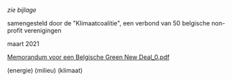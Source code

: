*zie bijlage*  

samengesteld door de "Klimaatcoalitie", een verbond van 50 belgische non-profit verenigingen  

maart 2021

[Memorandum voor een Belgische Green New Deal_0.pdf](best/Memorandum%20voor%20een%20Belgische%20Green%20New%20Deal_0.pdf)

(energie)
(milieu)
(klimaat)
